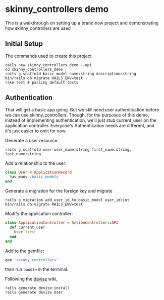 # skinny_controllers demo

This is a walkthrough on setting up a brand new project and demonstrating
how skinny_controllers are used

## Initial Setup

The commands used to create this project
```
rails new skinny_controllers_demo --api
cd skinny_controllers_demo
rails g scaffold basic_model name:string description:string
bin/rails db:migrate RAILS_ENV=test
rake test # passing default tests
```

## Authentication

That will get a basic app going. But we still need user authentication before we
can use skinny_controllers. Though, for the purposes of this demo, instead of
implementing authentication, we'll just stub current_user on the application
controller.  Everyone's Authentication needs are different, and it's just easier
to omit for now.

Generate a user resource
```
rails g scaffold user user_name:string first_name:string, last_name:string
```

Add a relationship to the user:
```ruby
class User < ApplicationRecord
  has_many :basic_models
end
```
Generate a migration for the foreign key and migrate
```
rails g migration add_user_id_to_basic_model user_id:int
bin/rails db:migrate RAILS_ENV=test
```

Modify the application controller:
```ruby
class ApplicationController < ActionController::API
  def current_user
    User.first
  end
end
```



Add to the gemfile:
```ruby
gem 'skinny_controllers'
```

then run `bundle` in the terminal.

Following the [devise](https://github.com/plataformatec/devise#getting-started) wiki,
```
rails generate devise:install
rails generate devise User
```
